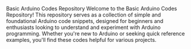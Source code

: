 Basic Arduino Codes Repository
Welcome to the Basic Arduino Codes Repository! 
This repository serves as a collection of simple and foundational Arduino code snippets, designed for beginners and enthusiasts looking to understand and experiment with Arduino programming.
Whether you're new to Arduino or seeking quick reference examples, you'll find these codes helpful for various projects.

